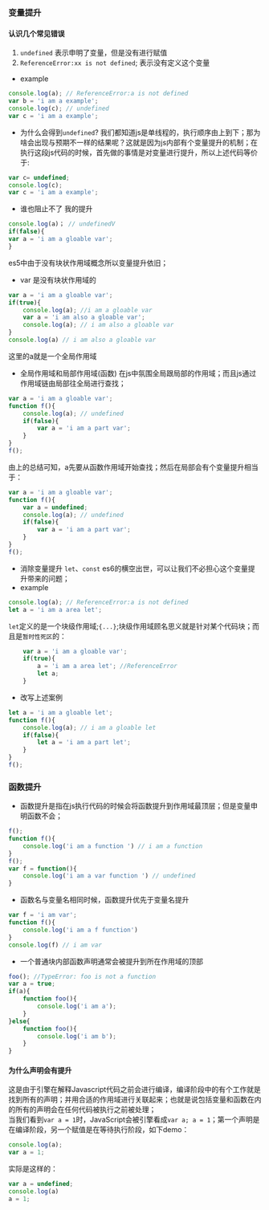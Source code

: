### 变量提升
#### 认识几个常见错误
1. `undefined` 表示申明了变量，但是没有进行赋值
2. `ReferenceError:xx is not defined`; 表示没有定义这个变量
- example
```js
console.log(a); // ReferenceError:a is not defined
var b = 'i am a example'; 
console.log(c); // undefined
var c = 'i am a example'; 
```
- 为什么会得到`undefined`?
我们都知道js是单线程的，执行顺序由上到下；那为啥会出现与预期不一样的结果呢？这就是因为js内部有个变量提升的机制；在执行这段js代码的时候，首先做的事情是对变量进行提升，所以上述代码等价于:
```js
var c= undefined;
console.log(c);
var c = 'i am a example';
```
- 谁也阻止不了 我的提升
```js
console.log(a)； // undefinedV
if(false){
var a = 'i am a gloable var';
}
```
es5中由于没有块状作用域概念所以变量提升依旧；
- var 是没有块状作用域的
```js
var a = 'i am a gloable var';
if(true){
    console.log(a); //i am a gloable var
    var a = 'i am also a gloable var';
    console.log(a); // i am also a gloable var
}
console.log(a) // i am also a gloable var
```
这里的a就是一个全局作用域

- 全局作用域和局部作用域(函数)
在js中氛围全局跟局部的作用域；而且js通过作用域链由局部往全局进行查找；
```js
var a = 'i am a gloable var';
function f(){
    console.log(a); // undefined
    if(false){
        var a = 'i am a part var';
    }
}
f();
```
由上的总结可知，a先要从函数作用域开始查找；然后在局部会有个变量提升相当于：
```js
var a = 'i am a gloable var';
function f(){
    var a = undefined;
    console.log(a); // undefined
    if(false){
        var a = 'i am a part var';
    }
}
f();
```
- 消除变量提升 `let`、`const`
es6的横空出世，可以让我们不必担心这个变量提升带来的问题；
- example
```js
console.log(a); // ReferenceError:a is not defined
let a = 'i am a area let';
```
`let`定义的是一个块级作用域;`{...}`;块级作用域顾名思义就是针对某个代码块；而且是`暂时性死区`的：
```js
    var a = 'i am a gloable var';
    if(true){
        a = 'i am a area let'; //ReferenceError
        let a;
    }
```
- 改写上述案例
```js
let a = 'i am a gloable let';
function f(){
    console.log(a); // i am a gloable let
    if(false){
        let a = 'i am a part let';
    }
}
f();
```
### 函数提升
- 函数提升是指在js执行代码的时候会将函数提升到作用域最顶层；但是变量申明函数不会；
```js
f();
function f(){
    console.log('i am a function ') // i am a function
}
f();
var f = function(){
    console.log('i am a var function ') // undefined
}
```
- 函数名与变量名相同时候，函数提升优先于变量名提升
```js
var f = 'i am var';
function f(){
    console.log('i am a f function')
}
console.log(f) // i am var 
```
- 一个普通块内部函数声明通常会被提升到所在作用域的顶部
```js
foo(); //TypeError: foo is not a function
var a = true;
if(a){
    function foo(){
        console.log('i am a');
    }
}else{
    function foo(){
        console.log('i am b');
    }
}
```
#### 为什么声明会有提升
这是由于引擎在解释Javascript代码之前会进行编译，编译阶段中的有个工作就是找到所有的声明；并用合适的作用域进行关联起来；也就是说包括变量和函数在内的所有的声明会在任何代码被执行之前被处理；<br/>
当我们看到`var a = 1`时，JavaScript会被引擎看成`var a; a = 1`；第一个声明是在编译阶段，另一个赋值是在等待执行阶段，如下demo：
```js
console.log(a);
var a = 1;
```
实际是这样的：
```js
var a = undefined;
console.log(a)
a = 1;
```
